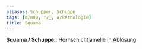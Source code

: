 ```yaml
---
aliases: Schuppen, Schuppe
tags: [m/m09, f/🧴, a/Pathologie]
title: Squama
---
```

**Squama / Schuppe**:: Hornschichtlamelle in Ablösung